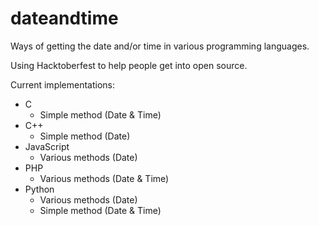 # dateandtime

Ways of getting the date and/or time in various programming languages.

Using Hacktoberfest to help people get into open source.

Current implementations:

- C
  - Simple method (Date & Time)
- C++
  - Simple method (Date)
- JavaScript
  - Various methods (Date)
- PHP
  - Various methods (Date & Time)
- Python
  - Various methods (Date)
  - Simple method (Date & Time)
